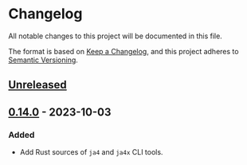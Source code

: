 # Changelog

All notable changes to this project will be documented in this file.

The format is based on [Keep a Changelog](https://keepachangelog.com/en/1.1.0/),
and this project adheres to [Semantic Versioning](https://semver.org/spec/v2.0.0.html).

## [Unreleased]

## [0.14.0] - 2023-10-03

### Added

- Add Rust sources of `ja4` and `ja4x` CLI tools.

[unreleased]: https://github.com/FoxIO-LLC/ja4/compare/v0.14.0...HEAD
[0.14.0]: https://github.com/FoxIO-LLC/ja4/releases/tag/v0.14.0
